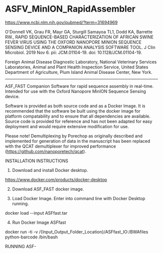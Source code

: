 # ASFV_MinION_RapidAssembler

https://www.ncbi.nlm.nih.gov/pubmed/?term=31694969

O'Donnell VK, Grau FR, Mayr GA, Sturgill Samayoa TL1, Dodd KA, Barrette RW.,
RAPID SEQUENCE-BASED CHARACTERIZATION OF AFRICAN SWINE FEVER VIRUS USING THE OXFORD NANOPORE MINION SEQUENCE SENSING DEVICE AND A COMPANION ANALYSIS SOFTWARE TOOL.
J Clin Microbiol. 2019 Nov 6. pii: JCM.01104-19. doi: 10.1128/JCM.01104-19.

Foreign Animal Disease Diagnostic Laboratory, National Veterinary Services Laboratories, Animal and Plant Health Inspection Service, United States Department of Agriculture, Plum Island Animal Disease Center, New York.

---------------------------------------------------------------------------------------------------------------------------

ASF_FAST Companion Software for rapid sequence assembly in real-time.  Intended for use with the Oxford Nanopore MinION Sequence Sensing device.

Software is provided as both source code and as a Docker Image.  It is recommended that the software be built using the docker image for platform compatability and to ensure that all dependencies are available.   Source code is provided for reference and has not been adapted for easy deployment and would require extensive modification for use.

Please note!  Demultiplexing by Porechop as originally described and implemented for generation of data in the manuscript has been replaced with the QCAT demultiplexer for improved performance (https://github.com/nanoporetech/qcat).


INSTALLATION INSTRUCTIONS

1.  Download and install Docker desktop. 

  https://www.docker.com/products/docker-desktop

2.  Download ASF_FAST docker image.

3.  Load Docker Image.  Enter into command line with Docker Desktop running.

  docker load --input ASFfast.tar
  
4.  Run Docker Image ASFfast
  
  docker run -ti -v /{Input_Output_Folder_Location}/ASFfast_IO:/BWAfiles python-barcode /bin/bash

RUNNING ASF-
